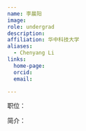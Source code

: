 ```yaml
---
name: 李晨阳
image: 
role: undergrad
description: 
affiliation: 华中科技大学
aliases:
  - Chenyang Li
links:
  home-page: 
  orcid: 
  email: 

---
```


职位：

简介：
